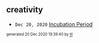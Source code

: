 ## creativity


* <code>Dec 20, 2020</code> [Incubation Period](2020-12-20T18-13-12-incubation-period.md)

<sup><sub>generated 20 Dec 2020 19:39:40 by <a href='https://github.com/senorprogrammer/til'>til</a></sub></sup>
